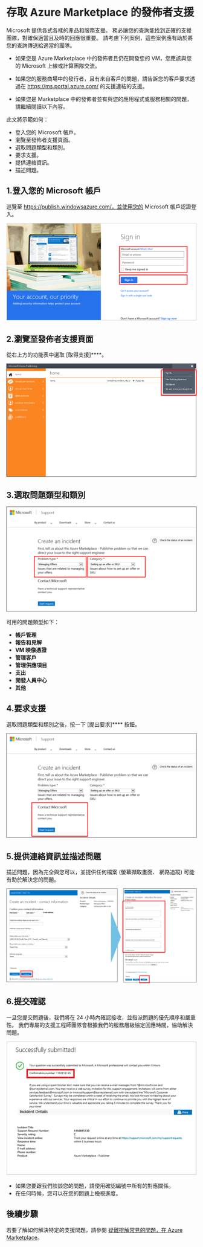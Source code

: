 <properties
   pageTitle="存取 Azure Marketplace 的發佈者支援 | Microsoft Azure"
   description="如何存取並提交 Azure Marketplace 的發佈者支援要求"
   services="marketplace-publishing"
   documentationCenter="na"
   authors="v-jeana"
   manager="lakoch"
   editor=""/>

<tags
   ms.service="marketplace"
   ms.devlang="na"
   ms.topic="article"
   ms.tgt_pltfrm="na"
   ms.workload="na"
   ms.date="12/06/2015"
   ms.author="v-jeana; hascipio"/>



# 存取 Azure Marketplace 的發佈者支援

Microsoft 提供各式各樣的產品和服務支援。 務必讓您的查詢能找到正確的支援團隊，對確保適當且及時的回應很重要。 請考慮下列案例，這些案例應有助於將您的查詢傳送給適當的團隊。

- 如果您是 Azure Marketplace 中的發佈者且仍在開發您的 VM，您應該與您的 Microsoft 上線或計算團隊交流。

- 如果您的服務商場中的發行者，且有來自客戶的問題，請告訴您的客戶要求透過在 https://ms.portal.azure.com/ 的支援連結的支援。

- 如果您是 Marketplace 中的發佈者並有與您的應用程式或服務相關的問題，請繼續閱讀以下內容。

此文將示範如何：

- 登入您的 Microsoft 帳戶。
- 瀏覽至發佈者支援頁面。
- 選取問題類型和類別。
- 要求支援。
- 提供連絡資訊。
- 描述問題。

## 1.登入您的 Microsoft 帳戶

巡覽至 https://publish.windowsazure.com/，並使用您的 Microsoft 帳戶認證登入。

  ![登入畫面][1]

## 2.瀏覽至發佈者支援頁面

從右上方的功能表中選取 [取得支援]****。

  ![取得支援][2]

## 3.選取問題類型和類別

![問題類型類別][3]

可用的問題類型如下：

  - **帳戶管理**
  - **報告和見解**
  - **VM 映像憑證**
  - **管理客戶**
  - **管理供應項目**
  - **支出**
  - **開發人員中心**
  - **其他**

## 4.要求支援

選取問題類型和類別之後，按一下 [提出要求]**** 按鈕。

![啟動支援][4]

## 5.提供連絡資訊並描述問題

描述問題，因為完全與您可以，並提供任何檔案 (螢幕擷取畫面、 網路追蹤) 可能有助於解決您的問題。

![描述問題][5]

## 6.提交確認

一旦您提交問題後，我們將在 24 小時內確認接收，並指派問題的優先順序和嚴重性。 我們專屬的支援工程師團隊會根據我們的服務層級協定回應時間，協助解決問題。

![確認][6]
+ 如果您要跟我們談談您的問題，請使用確認編號中所有的對應關係。
+ 在任何時候，您可以在您的問題上檢視進度。

## 後續步驟

若要了解如何解決特定的支援問題，請參閱 [疑難排解常見的問題，在 Azure Marketplace](marketplace-publishing-support-common-issues.md)。


[1]: ./media/marketplace-publishing-get-publisher-support/step1.png 
[2]: ./media/marketplace-publishing-get-publisher-support/step2.png 
[3]: ./media/marketplace-publishing-get-publisher-support/step3.png 
[4]: ./media/marketplace-publishing-get-publisher-support/step4.png 
[5]: ./media/marketplace-publishing-get-publisher-support/step5.png 
[6]: ./media/marketplace-publishing-get-publisher-support/step6.png 

